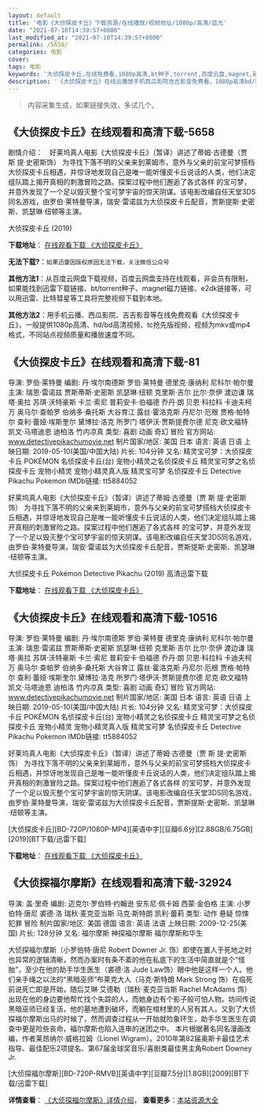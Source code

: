 ```yaml
---
layout: default
title: '电影《大侦探皮卡丘》下载资源/在线播放/视频地址/1080p/高清/蓝光'
date: "2021-07-10T14:39:57+0800"
last_modified_at: "2021-07-10T14:39:57+0800"
permalink: /5658/
categories: 电影
cover:
tags: 电影
keywords: '大侦探皮卡丘,在线免费看,1080p高清,bt种子,torrent,百度云盘,magnet,磁力链,迅雷下载资源'
description: '《大侦探皮卡丘》在线云播放手机西瓜影院吉吉影音免费看，1080p高清bd/hd未删减完整版和tc抢先枪版，mkv/mp4格式，附带bt/torrent种子、magnet/磁力链、百度云盘、网盘资源迅雷下载链接'
---
```


>内容采集生成，如果链接失效，多试几个。


## 《大侦探皮卡丘》在线观看和高清下载-5658

剧情介绍：　好莱坞真人电影《大侦探皮卡丘》（暂译）讲述了蒂姆·古德曼（贾 斯 提·史密斯饰） 为寻找下落不明的父亲来到莱姆市，意外与父亲的前宝可梦搭档大侦探皮卡丘相遇，并惊讶地发现自己是唯一能听懂皮卡丘说话的人类，他们决定组队踏上揭开真相的刺激冒险之路。探案过程中他们邂逅了各式各样 的宝可梦，并意外发现了一个足以毁灭整个宝可梦宇宙的惊天阴谋。该电影改编自任天堂3DS同名游戏，由罗伯·莱特曼导演，瑞安·雷诺兹为大侦探皮卡丘配音，贾斯提斯·史密斯、凯瑟琳·纽顿等主演。


大侦探皮卡丘 (2019)

**下载地址**： [在线观看下载 《大侦探皮卡丘》](https://www.btbtdy.me/btdy/dy15955.html) 


**无法下载?**：`如果迅雷因版权原因无法下载，关注微信公众号 `

**其他方法1**：从百度云网盘下载视频，百度云网盘支持在线观看，非会员有限制，如果能找到迅雷下载链接、bt/torrent种子、magnet磁力链接、e2dk链接等，可以用迅雷、比特彗星等工具将完整视频下载到本地。

**其他方法2**：用手机云播、西瓜影院、吉吉影音等在线免费观看《大侦探皮卡丘》，一般提供1080p高清、hd/bd高清视频、tc抢先版视频，视频为mkv或mp4格式，不同站点视频质量和播放速度不同。


## 《大侦探皮卡丘》在线观看和高清下载-81

导演: 罗伯·莱特曼 编剧: 丹·埃尔南德斯 罗伯·莱特曼 德里克·康纳利 尼科尔·帕尔曼 主演: 瑞恩·雷诺兹 贾斯蒂斯·史密斯 凯瑟琳·纽顿 克里斯·吉尔 比尔·奈伊 渡边谦 瑞塔·奥拉 苏琪·沃特豪斯 卡兰·索尼 普莉安卡·伯福德 乔丹·朗 贝恩·科拉科 卡迪夫柯万 奥马尔·查帕罗 伯纳多·桑托斯 大谷育江 露丝·霍洛克斯 丹尼尔·厄根 贾格·帕特尔 查利·蕾娅·埃斯奎尔 黛博拉·洛克 所罗门·塔伊沃·贾斯提费尔德 尼克·欧文福特 凯文·马塔迪恩 迪柏洛 竹内凉真 类型: 喜剧 动画 奇幻 冒险 官方网站: www.detectivepikachumovie.net 制片国家/地区: 美国 日本 语言: 英语 日语 上映日期: 2019-05-10(美国/中国大陆) 片长: 104分钟 又名: 精灵宝可梦：大侦探皮卡丘 POKÉMON 名侦探皮卡丘(台) 宠物小精灵之名侦探皮卡丘 精灵宝可梦之名侦探皮卡丘 宠物小精灵 宠物小精灵真人版 精灵宝可梦 名侦探皮卡丘 Detective Pikachu Pokemon IMDb链接: tt5884052

好莱坞真人电影《大侦探皮卡丘》（暂译）讲述了蒂姆·古德曼（贾 斯 提·史密斯饰） 为寻找下落不明的父亲来到莱姆市，意外与父亲的前宝可梦搭档大侦探皮卡丘相遇，并惊讶地发现自己是唯一能听懂皮卡丘说话的人类，他们决定组队踏上揭开真相的刺激冒险之路。探案过程中他们邂逅了各式各样 的宝可梦，并意外发现了一个足以毁灭整个宝可梦宇宙的惊天阴谋。该电影改编自任天堂3DS同名游戏，由罗伯·莱特曼导演，瑞安·雷诺兹为大侦探皮卡丘配音，贾斯提斯·史密斯、凯瑟琳·纽顿等主演。


大侦探皮卡丘 Pokémon Detective Pikachu (2019) 高清迅雷下载

**下载地址**： [在线观看下载 《大侦探皮卡丘》](https://www.xl720.com/thunder/35650.html) 


## 《大侦探皮卡丘》在线观看和高清下载-10516

导演: 罗伯·莱特曼 编剧: 丹·埃尔南德斯 罗伯·莱特曼 德里克·康纳利 尼科尔·帕尔曼 主演: 瑞恩·雷诺兹 贾斯蒂斯·史密斯 凯瑟琳·纽顿 克里斯·吉尔 比尔·奈伊 渡边谦 瑞塔·奥拉 苏琪·沃特豪斯 卡兰·索尼 普莉安卡·伯福德 乔丹·朗 贝恩·科拉科 卡迪夫柯万 奥马尔·查帕罗 伯纳多·桑托斯 大谷育江 露丝·霍洛克斯 丹尼尔·厄根 贾格·帕特尔 查利·蕾娅·埃斯奎尔 黛博拉·洛克 所罗门·塔伊沃·贾斯提费尔德 尼克·欧文福特 凯文·马塔迪恩 迪柏洛 竹内凉真 类型: 喜剧 动画 奇幻 冒险 官方网站: www.detectivepikachumovie.net 制片国家/地区: 美国 日本 语言: 英语 日语 上映日期: 2019-05-10(美国/中国大陆) 片长: 104分钟 又名: 精灵宝可梦：大侦探皮卡丘 POKÉMON 名侦探皮卡丘(台) 宠物小精灵之名侦探皮卡丘 精灵宝可梦之名侦探皮卡丘 宠物小精灵 宠物小精灵真人版 精灵宝可梦 名侦探皮卡丘 Detective Pikachu Pokemon IMDb链接: tt5884052

好莱坞真人电影《大侦探皮卡丘》（暂译）讲述了蒂姆·古德曼（贾 斯 提·史密斯饰） 为寻找下落不明的父亲来到莱姆市，意外与父亲的前宝可梦搭档大侦探皮卡丘相遇，并惊讶地发现自己是唯一能听懂皮卡丘说话的人类，他们决定组队踏上揭开真相的刺激冒险之路。探案过程中他们邂逅了各式各样 的宝可梦，并意外发现了一个足以毁灭整个宝可梦宇宙的惊天阴谋。该电影改编自任天堂3DS同名游戏，由罗伯·莱特曼导演，瑞安·雷诺兹为大侦探皮卡丘配音，贾斯提斯·史密斯、凯瑟琳·纽顿等主演。


[大侦探皮卡丘][BD-720P/1080P-MP4][英语中字][豆瓣6.6分][2.88GB/6.75GB][2019][BT下载/迅雷下载]

**下载地址**： [在线观看下载 《大侦探皮卡丘》](https://www.btdx8.com/torrent/dztpkq_2019.html) 


## 《大侦探福尔摩斯》在线观看和高清下载-32924

导演: 盖·里奇 编剧: 迈克尔·罗伯特·约翰逊 安东尼·佩卡姆 西蒙·金伯格 主演: 小罗伯特·唐尼 裘德·洛 瑞秋·麦克亚当斯 马克·斯特朗 凯利·蕾莉 类型: 动作 悬疑 惊悚 犯罪 冒险 制片国家/地区: 美国 德国 语言: 英语 法语 上映日期: 2009-12-25(美国) 片长: 128分钟 又名: 福尔摩斯 神探福尔摩斯 福尔摩斯和华生

大侦探福尔摩斯（小罗伯特·唐尼 Robert Downer Jr. 饰）即使在置人于死地之时也异常的逻辑清晰，然而办案时有条不紊的他在私底下的生活中简直就是个“怪胎”，至少在他的助手华生医生（裘德·洛 Jude Law饰）眼中他是这样一个人。他们亲手绳之以法的“黑暗巫师”布莱克大人（马克·斯特朗 Mark Strong 饰）在临死前说死亡即是开始，随后艾琳·艾德勒（瑞秋·麦克亚当斯 Rachel McAdams 饰）出现在他的身边要他帮忙找个失踪的人，而她身边有个影子般可怕人物。坊间传说黑暗巫师已经复活，他的墓地遭到破坏，而躺在棺材里的人另有其人。又到了大侦探福尔摩斯出马的时候了，然而调查过程从一开始就险象环生，助手华生医生在调查中更是险些丧命，福尔摩斯也陷入连串的迷团之中。 本片根据著名同名漫画改编，作者莱昂纳尔·威格拉姆（Lionel Wigram）。2010年第82届奥斯卡最佳艺术指导、最佳配乐2项提名、第67届金球奖音乐/喜剧类最佳男主角Robert Downey Jr.


[大侦探福尔摩斯][BD-720P-RMVB][英语中字][豆瓣7.5分][1.8GB][2009][BT下载/迅雷下载]

**详情查看**： [《大侦探福尔摩斯》详情介绍](/movie/32924/)， **查看更多**：[本站资源大全](/movie/t/all/)

